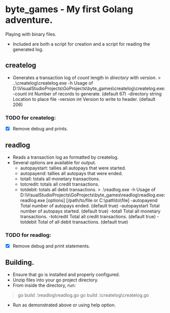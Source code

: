 # byte_games - My first Golang adventure.
Playing with binary files.
* Included are both a script for creation and a script for reading the generated log.

## createlog
* Generates a transaction log of *count* length in *directory* with *version*.
        > ..\createlog\createlog.exe -h
        Usage of D:\VisualStudioProjects\GoProjects\byte_games\createlog\createlog.exe:
        -count int
            Number of records to generate. (default 67)
        -directory string
            Location to place file
        -version int
            Version to write to header. (default 206)

### TODO for createlog: 
 - [x] Remove debug and prints.
    
## readlog
* Reads a transaction log as formatted by createlog. 
* Several options are available for output.
  * autopaystart: tallies all autopays that were started.
  * autopayend: tallies all autopays that were ended.
  * totall: totals all monetary transactions.
  * totcredit: totals all credit transactions.
  * totdebit: totals all debit transactions.
            > .\readlog.exe -h
            Usage of D:\VisualStudioProjects\GoProjects\byte_games\readlog\readlog.exe:
                readlog.exe [options] [/path/to/file or C:\path\to\file]
                  -autopayend
                    Total number of autopays ended. (default true)
                  -autopaystart
                    Total number of autopays started. (default true)
                  -totall
                    Total all monetary transactions.
                  -totcredit
                    Total all credit transactions. (default true)
                  -totdebit
                    Total of all debit transactions. (default true)
### TODO for readlog:
- [x] Remove debug and print statements.

## Building.
* Ensure that go is installed and properly configured. 
* Unzip files into your go project directory.
* From inside the directory, run:
>   go build .\readlog\readlog.go
>   go build .\createlog\createlog.go
* Run as demonstrated above or using help option.